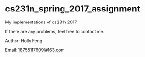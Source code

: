 # cs231n_spring_2017_assignment
My implementations of cs231n 2017

If there are any problems, feel free to contact me.

Author: Holly Feng

Email: 18755117609@163.com
